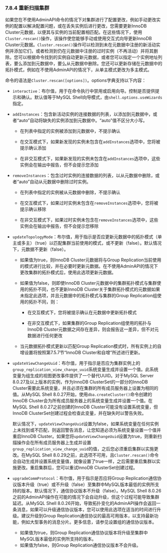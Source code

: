 ### 7.8.4 重新扫描集群

如果您在不使用AdminAPI命令的情况下对集群进行了配置更改，例如手动更改实例的配置以解决配置问题，或在丢失实例后进行更改，您需要更新InnoDB Cluster元数据，以便其与实例的当前配置相匹配。在这些情况下，使用`Cluster.rescan()`操作，该操作使您能够手动或使用交互式向导更新InnoDB Cluster元数据。`Cluster.rescan()`操作可以检测到未在元数据中注册的新活动实例并添加它们，或者检测到仍在元数据中注册的过时实例（不再活动）并将其删除。您可以根据命令找到的实例自动更新元数据，或者您可以指定一个实例地址列表，要么添加到元数据中，要么从元数据中删除。您还可以更新存储在元数据中的拓扑模式，例如在不使用AdminAPI的情况下，从单主模式更改为多主模式。

命令的语法是`Cluster.rescan([options])`。options字典支持以下内容：

- `interactive`：布尔值，用于在命令执行中禁用或启用向导。控制是否提供提示和确认。默认值等于MySQL Shell向导模式，由`shell.options.useWizards`指定。

- `addInstances`：包含新活动实例的连接数据的列表，以添加到元数据中，或者“auto”自动将缺失的实例添加到元数据中。“auto”值不区分大小写。

    - 在列表中指定的实例被添加到元数据中，不提示确认

    - 在交互模式下，如果新发现的实例未包含在`addInstances`选项中，您将被提示确认添加

    - 在非交互模式下，如果新发现的实例未包含在`addInstances`选项中，这些实例会在输出中报告，但不会提示您添加

- `removeInstances`：包含过时实例的连接数据的列表，以从元数据中删除，或者“auto”自动从元数据中删除过时实例。

    - 在列表中指定的实例被从元数据中删除，不提示确认

    - 在交互模式下，如果过时实例未包含在`removeInstances`选项中，您将被提示确认移除

    - 在非交互模式下，如果过时实例未包含在`removeInstances`选项中，这些实例会在输出中报告，但不会提示您移除

- `updateTopologyMode`：布尔值，用于指示是否应更新元数据中的拓扑模式（单主或多主）（true）以匹配集群当前使用的模式，或不更新（false）。默认情况下，元数据不更新（false）。

    - 如果值为true，则InnoDB Cluster元数据将与Group Replication当前使用的模式进行比较，并在必要时更新元数据。在不使用AdminAPI的情况下更改集群的拓扑模式后，使用此选项更新元数据。

    - 如果值为false，则即使InnoDB Cluster元数据中的集群拓扑模式与集群使用的拓扑不同，也不更新InnoDB Cluster关于集群拓扑模式的元数据如果未指定此选项，并且元数据中的拓扑模式与集群的Group Replication组使用的拓扑不同，则：
        - 在交互模式下，您将被提示确认在元数据中更新拓扑模式

        - 在非交互模式下，如果集群的Group Replication组使用的拓扑与InnoDB Cluster元数据之间存在差异，则会报告这一差异，但不对元数据进行任何更改

    - 当元数据拓扑模式更新以匹配Group Replication模式时，所有实例上的自增设置将按照第7.5.7节“InnoDB Cluster和自增”所述进行更新。

- `updateViewChangeUuid`：布尔值，用于指示是否应为集群实例上的`group_replication_view_change_uuid`系统变量生成并设置一个值。此系统变量为组生成的视图更改事件提供了一个替代UUID。对于MySQL Server 8.0.27及以上版本的实例，作为InnoDB ClusterSet的一部分的InnoDB Cluster需要此系统变量，并且必须在集群的所有成员服务器上设置为相同的值。从MySQL Shell 8.0.27开始，使用`dba.createCluster()`命令创建的InnoDB Cluster会为所有成员服务器上的系统变量生成并设置一个值。在MySQL Shell 8.0.27之前创建的InnoDB Cluster可能没有设置系统变量，但InnoDB ClusterSet创建过程会检查此变量，并在缺失时以警告失败。

    默认情况下，`updateViewChangeUuid`设置为false，如果系统变量在任何实例上未找到或不匹配，则返回警告消息，让您知道必须为系统变量设置一个值并重启InnoDB Cluster。如果您将`updateViewChangeUuid`设置为true，则重新扫描操作会在所有成员服务器上生成并设置`group_replication_view_change_uuid`的值，之后您必须重启集群以实施更改。在MySQL Shell 8.0.29之前，此选项不可用，且`Cluster.rescan()`命令会自动生成并设置系统变量值，就像设置了true一样，之后需要重启集群以实施更改。重启集群后，您可以重试InnoDB ClusterSet创建过程。

- `upgradeCommProtocol`：布尔值，用于指示是否应将Group Replication通信协议版本升级（true）或不升级（false）至集群中MySQL版本最低的实例所支持的版本。默认情况下，通信协议版本不升级（false）。MySQL Shell 8.0.26之前的AdminAPI操作在可能的情况下会自动升级，但这个过程可能导致集群延迟。从MySQL Shell 8.0.26开始，导致拓扑变化的AdminAPI操作会返回一条消息，如果可以升级通信协议版本，您可以使用此选项在适当的时间进行升级。建议升级到Group Replication通信协议的最高可用版本，以支持最新功能，例如大型事务的消息分片。更多信息，请参见设置组的通信协议版本。

    - 如果值为true，则Group Replication通信协议版本将升级至集群中MySQL版本最低的实例所支持的版本。
    - 如果值为false，则Group Replication通信协议版本不会升级。
